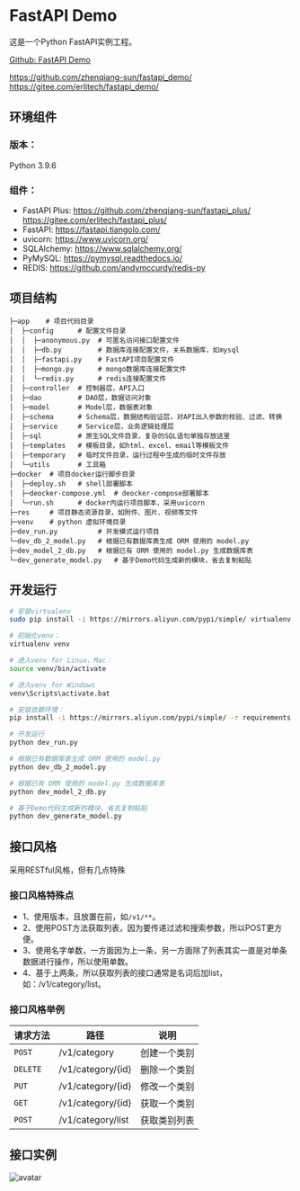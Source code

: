 # FastAPI Demo
这是一个Python FastAPI实例工程。

[Github: FastAPI Demo](https://github.com/zhenqiang-sun/fastapi_demo/)

https://github.com/zhenqiang-sun/fastapi_demo/
https://gitee.com/erlitech/fastapi_demo/

## 环境组件

### 版本：
Python 3.9.6

### 组件：
- FastAPI Plus: https://github.com/zhenqiang-sun/fastapi_plus/  https://gitee.com/erlitech/fastapi_plus/
- FastAPI: https://fastapi.tiangolo.com/
- uvicorn: https://www.uvicorn.org/
- SQLAlchemy: https://www.sqlalchemy.org/
- PyMySQL: https://pymysql.readthedocs.io/
- REDIS: https://github.com/andymccurdy/redis-py


## 项目结构

```
├─app    # 项目代码目录
│  ├─config      # 配置文件目录
│  │  ├─anonymous.py  # 可匿名访问接口配置文件
│  │  ├─db.py         # 数据库连接配置文件，关系数据库，如mysql
│  │  ├─fastapi.py    # FastAPI项目配置文件
│  │  ├─mongo.py      # mongo数据库连接配置文件
│  │  └─redis.py      # redis连接配置文件
│  ├─controller  # 控制器层，API入口
│  ├─dao         # DAO层，数据访问对象
│  ├─model       # Model层，数据表对象
│  ├─schema      # Schema层，数据结构验证层，对API出入参数的校验、过滤、转换
│  ├─service     # Service层，业务逻辑处理层
│  ├─sql         # 原生SQL文件目录，复杂的SQL语句单独存放这里
│  ├─templates   # 模板目录，如html、excel、email等模板文件
│  ├─temporary   # 临时文件目录，运行过程中生成的临时文件存放
│  └─utils       # 工具箱
├─docker  # 项目docker运行脚步目录
│  ├─deploy.sh   # shell部署脚本
│  ├─deocker-compose.yml  # deocker-compose部署脚本
│  └─run.sh      # docker内运行项目脚本，采用uvicorn
├─res     # 项目静态资源目录，如附件、图片、视频等文件
├─venv    # python 虚拟环境目录
├─dev_run.py          # 开发模式运行项目
└─dev_db_2_model.py   # 根据已有数据库表生成 ORM 使用的 model.py
├─dev_model_2_db.py   # 根据已有 ORM 使用的 model.py 生成数据库表
└─dev_generate_model.py   # 基于Demo代码生成新的模块，省去复制粘贴
```


## 开发运行

```bash
# 安装virtualenv
sudo pip install -i https://mirrors.aliyun.com/pypi/simple/ virtualenv

# 初始化venv：
virtualenv venv

# 进入venv for Linux、Mac：
source venv/bin/activate

# 进入venv for Windows
venv\Scripts\activate.bat

# 安装依赖环境：
pip install -i https://mirrors.aliyun.com/pypi/simple/ -r requirements.txt

# 开发运行
python dev_run.py

# 根据已有数据库表生成 ORM 使用的 model.py
python dev_db_2_model.py

# 根据已有 ORM 使用的 model.py 生成数据库表
python dev_model_2_db.py

# 基于Demo代码生成新的模块，省去复制粘贴
python dev_generate_model.py 
```


## 接口风格
采用RESTful风格，但有几点特殊

### 接口风格特殊点

- 1、使用版本，且放置在前，如`/v1/**`。
- 2、使用POST方法获取列表，因为要传递过滤和搜索参数，所以POST更方便。
- 3、使用名字单数，一方面因为上一条，另一方面除了列表其实一直是对单条数据进行操作，所以使用单数。
- 4、基于上两条，所以获取列表的接口通常是名词后加list，如：/v1/category/list。

### 接口风格举例

|  请求方法  |  路径  |  说明  |
|  ----  |  ----  |  ----  |
| `POST`    | /v1/category      | 创建一个类别 |
| `DELETE`  | /v1/category/{id} | 删除一个类别 |
| `PUT`     | /v1/category/{id} | 修改一个类别 |
| `GET`     | /v1/category/{id} | 获取一个类别 |
| `POST`    | /v1/category/list | 获取类别列表 |



## 接口实例

![avatar](res/demo_api_list.jpg)